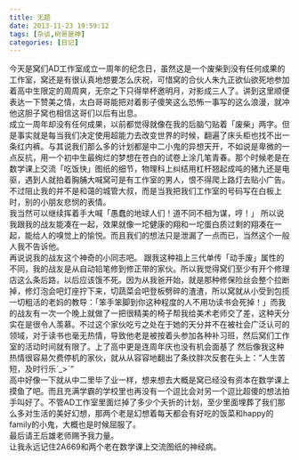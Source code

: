 ```yaml
---
title: 无题
date: 2013-11-23 19:59:12
tags: [杂谈,树哥是神]
categories: [日记]
---
```


今天是窝们AD工作室成立一周年的纪念日，虽然这是一个废柴到没有任何成果的工作室，窝还是有很认真地想要怎么庆祝，可惜窝的合伙人朱九正欲仙欲死地参加着高中生限定的周周爽，无奈之下只得举杯邀明月，对影成三人了。讲到这里顺便表达一下赞美之情，太白哥哥能把对着影子傻笑这么恐怖一事写的这么浪漫，就冲他这胆子窝也相信这哥们以后有出息。
  <br>
成立一周年却没有任何成果，以前都觉得就像在我的后脑勺贴着「废柴」两字。但是事实就是每当我们决定使用超能力去改变世界的时候，翻遍了床头柜也找不出一条红内裤。与其说我们那么多的计划都是中二小鬼的异想天开，不如说是卑微的一点反抗，用一个初中生最绚烂的梦想在苍白的试卷上涂几笔青春。那个时候老是在数学课上交流「吃饭快」图纸的细节，物理科上纠结用杠杆翘起成吨的猪九还是电驱，遇到人就拍着胸脯大喊窝可是有工作室的男人，恨不得爬上路灯去贴小广告。不过阻止我的并不是和蔼的城管大叔，而是当我把我们工作室的号码写在白板上时，别的小朋友悲悯的表情。
  <br>
我当然可以继续挥着手大喊「愚蠢的地球人们！道不同不相为谋，哼！」
  所以说我跟我的战友能凑在一起，效果就像一坨健康的翔和一坨蛋白质过剩的翔凑在一起，能给人的嗅觉上的愉悦。而且我们的想法只是泄漏了一点而已，当然这个一般人我不告诉他。
  <br>
再说说我的战友这个神奇的小同志吧。
跟我这种祖上三代单传「动手废」属性的不同，我的战友是从自动铅笔修到修正带的家伙。所以我觉得窝们至少有开个修理店这么条后路，以后应该饿不死。因为从我爸开始，就是那种修保险丝会整个拉断掉，修灯泡会吧灯座拧下来，切蔬菜会吧登板劈碎的渣渣，所以窝就从小受到包揽一切粗活的老妈的教导：「笨手笨脚到你这种程度的人不用功读书会死掉！」而我的战友有一次一个晚上就做了一把很精美的椅子帮我给美术老师交了差，这种天分实在是很令人羡慕。不过这个家伙吃亏之处在于她的天分并不在被社会广泛认可的领域，对于读书也毫无热情，导致他老是被按着头参加各种补习班，然后窝们工作室的活动时间就有限了。上了高中更是连周年庆也没有机会面基了
  然后像我这种热情很容易欠费停机的家伙，就从从容容地翻出了条纹胖次反套在头上：”人生苦短，及时行乐ˊ_>ˋ”
  <br>
高中好像一下就从中二里毕了业一样，想来想去大概是窝已经没有资本在数学课上摸鱼了吧。而且充满学霸的学校里也再没有一个逗比会对另一个逗比超傻的想法拍手叫好了。不管AD工作室里面烂掉了多少个夭折的计划，至少里面埋葬了我们那么多对生活的美好幻想，那两个老是幻想着每天都会有好吃的饭菜和happy的family的小鬼，大概也是时候屈服了。
  <br>
最后请王后雄老师赐予我力量。
  <br>
让我永远记住2A669和两个老在数学课上交流图纸的神经病。
